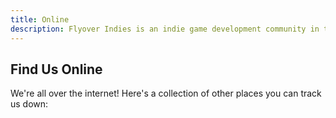 ```yaml
---
title: Online
description: Flyover Indies is an indie game development community in the Kansas City region. Join us for events and to connect with game developers in the area.
---
```


## Find Us Online

We're all over the internet! Here's a collection of other places you can track us down:
